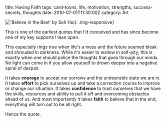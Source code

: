 title: Having Faith
tags: card-toons, life, motivation, strengths, success-secrets, thoughts
date: 2010-07-01T11:30:00Z
category: Art

!['Believe in the Best' by Seh Hui]({filename}/images/2010/07/strength-small.jpg){: .img-responsive}

This is one of the earliest quotes that I'd conceived and has since become one of my key supports I lean upon.

This especially rings true when life's a mess and the future seemed bleak and shrouded in darkness. While it's easier to wallow in self-pity, this is exactly when one should police the thoughts that goes through our minds. No light can come in if you allow yourself to drown deeper into a negative spiral of despair.

It takes **courage** to accept our sorrows and the undesirable state we are in. It takes **effort** to pick ourselves up and take a correction course to improve or change our situation. It takes **confidence** to trust ourselves that we have the skills, resources and ability to pull it off and overcoming obstacles ahead of us. And most importantly it takes **faith** to believe that in the end, everything will turn out to be all right.

Hence the quote.
